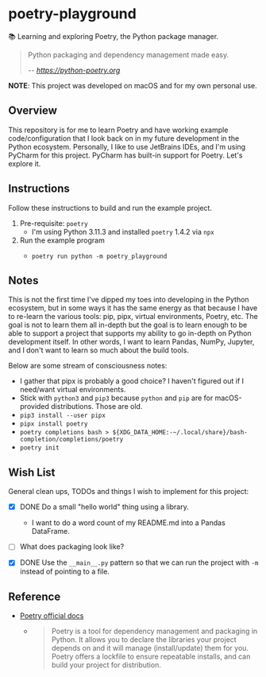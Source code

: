 # poetry-playground

📚 Learning and exploring Poetry, the Python package manager.

> Python packaging and dependency management made easy.
> 
> -- <cite>https://python-poetry.org</cite>

**NOTE**: This project was developed on macOS and for my own personal use.


## Overview

This repository is for me to learn Poetry and have working example code/configuration that I look back on in my future
development in the Python ecosystem. Personally, I like to use JetBrains IDEs, and I'm using PyCharm for this project.
PyCharm has built-in support for Poetry. Let's explore it.


## Instructions

Follow these instructions to build and run the example project.

1. Pre-requisite: `poetry`
   * I'm using Python 3.11.3 and installed `poetry` 1.4.2 via `npx`
2. Run the example program
   * ```shell
     poetry run python -m poetry_playground
     ```


## Notes

This is not the first time I've dipped my toes into developing in the Python ecosystem, but in some ways it has the
same energy as that because I have to re-learn the various tools: pip, pipx, virtual environments, Poetry, etc. The goal
is not to learn them all in-depth but the goal is to learn enough to be able to support a project that supports my
ability to go in-depth on Python development itself. In other words, I want to learn Pandas, NumPy, Jupyter, and I don't
want to learn so much about the build tools.

Below are some stream of consciousness notes:

* I gather that pipx is probably a good choice? I haven't figured out if I need/want virtual environments.
* Stick with `python3` and `pip3` because `python` and `pip` are for macOS-provided distributions. Those are old.
* `pip3 install --user pipx`
* `pipx install poetry`
* `poetry completions bash > ${XDG_DATA_HOME:-~/.local/share}/bash-completion/completions/poetry`
* `poetry init`


## Wish List

General clean ups, TODOs and things I wish to implement for this project:

* [x] DONE Do a small "hello world" thing using a library.
   * I want to do a word count of my README.md into a Pandas DataFrame.
* [ ] What does packaging look like?
* [x] DONE Use the `__main__.py` pattern so that we can run the project with `-m` instead of pointing to a file.


## Reference

* [Poetry official docs](https://python-poetry.org/docs/)
  * > Poetry is a tool for dependency management and packaging in Python. It allows you to declare the libraries your
    > project depends on and it will manage (install/update) them for you. Poetry offers a lockfile to ensure repeatable
    > installs, and can build your project for distribution.  